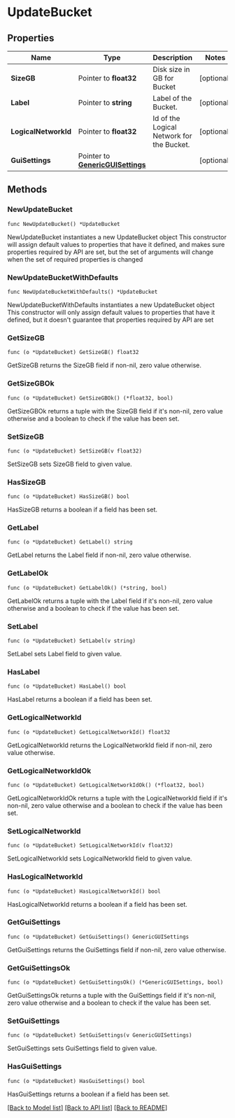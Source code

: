 # UpdateBucket

## Properties

Name | Type | Description | Notes
------------ | ------------- | ------------- | -------------
**SizeGB** | Pointer to **float32** | Disk size in GB for Bucket | [optional] 
**Label** | Pointer to **string** | Label of the Bucket. | [optional] 
**LogicalNetworkId** | Pointer to **float32** | Id of the Logical Network for the Bucket. | [optional] 
**GuiSettings** | Pointer to [**GenericGUISettings**](GenericGUISettings.md) |  | [optional] 

## Methods

### NewUpdateBucket

`func NewUpdateBucket() *UpdateBucket`

NewUpdateBucket instantiates a new UpdateBucket object
This constructor will assign default values to properties that have it defined,
and makes sure properties required by API are set, but the set of arguments
will change when the set of required properties is changed

### NewUpdateBucketWithDefaults

`func NewUpdateBucketWithDefaults() *UpdateBucket`

NewUpdateBucketWithDefaults instantiates a new UpdateBucket object
This constructor will only assign default values to properties that have it defined,
but it doesn't guarantee that properties required by API are set

### GetSizeGB

`func (o *UpdateBucket) GetSizeGB() float32`

GetSizeGB returns the SizeGB field if non-nil, zero value otherwise.

### GetSizeGBOk

`func (o *UpdateBucket) GetSizeGBOk() (*float32, bool)`

GetSizeGBOk returns a tuple with the SizeGB field if it's non-nil, zero value otherwise
and a boolean to check if the value has been set.

### SetSizeGB

`func (o *UpdateBucket) SetSizeGB(v float32)`

SetSizeGB sets SizeGB field to given value.

### HasSizeGB

`func (o *UpdateBucket) HasSizeGB() bool`

HasSizeGB returns a boolean if a field has been set.

### GetLabel

`func (o *UpdateBucket) GetLabel() string`

GetLabel returns the Label field if non-nil, zero value otherwise.

### GetLabelOk

`func (o *UpdateBucket) GetLabelOk() (*string, bool)`

GetLabelOk returns a tuple with the Label field if it's non-nil, zero value otherwise
and a boolean to check if the value has been set.

### SetLabel

`func (o *UpdateBucket) SetLabel(v string)`

SetLabel sets Label field to given value.

### HasLabel

`func (o *UpdateBucket) HasLabel() bool`

HasLabel returns a boolean if a field has been set.

### GetLogicalNetworkId

`func (o *UpdateBucket) GetLogicalNetworkId() float32`

GetLogicalNetworkId returns the LogicalNetworkId field if non-nil, zero value otherwise.

### GetLogicalNetworkIdOk

`func (o *UpdateBucket) GetLogicalNetworkIdOk() (*float32, bool)`

GetLogicalNetworkIdOk returns a tuple with the LogicalNetworkId field if it's non-nil, zero value otherwise
and a boolean to check if the value has been set.

### SetLogicalNetworkId

`func (o *UpdateBucket) SetLogicalNetworkId(v float32)`

SetLogicalNetworkId sets LogicalNetworkId field to given value.

### HasLogicalNetworkId

`func (o *UpdateBucket) HasLogicalNetworkId() bool`

HasLogicalNetworkId returns a boolean if a field has been set.

### GetGuiSettings

`func (o *UpdateBucket) GetGuiSettings() GenericGUISettings`

GetGuiSettings returns the GuiSettings field if non-nil, zero value otherwise.

### GetGuiSettingsOk

`func (o *UpdateBucket) GetGuiSettingsOk() (*GenericGUISettings, bool)`

GetGuiSettingsOk returns a tuple with the GuiSettings field if it's non-nil, zero value otherwise
and a boolean to check if the value has been set.

### SetGuiSettings

`func (o *UpdateBucket) SetGuiSettings(v GenericGUISettings)`

SetGuiSettings sets GuiSettings field to given value.

### HasGuiSettings

`func (o *UpdateBucket) HasGuiSettings() bool`

HasGuiSettings returns a boolean if a field has been set.


[[Back to Model list]](../README.md#documentation-for-models) [[Back to API list]](../README.md#documentation-for-api-endpoints) [[Back to README]](../README.md)


